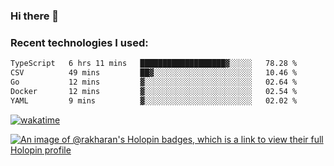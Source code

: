 ### Hi there 👋

### Recent technologies I used:
<!--START_SECTION:waka-->

```txt
TypeScript   6 hrs 11 mins   ███████████████████▓░░░░░   78.28 %
CSV          49 mins         ██▓░░░░░░░░░░░░░░░░░░░░░░   10.46 %
Go           12 mins         ▓░░░░░░░░░░░░░░░░░░░░░░░░   02.64 %
Docker       12 mins         ▓░░░░░░░░░░░░░░░░░░░░░░░░   02.54 %
YAML         9 mins          ▓░░░░░░░░░░░░░░░░░░░░░░░░   02.02 %
```

<!--END_SECTION:waka-->
[![wakatime](https://wakatime.com/badge/user/fe50d444-0cee-4d14-a0b3-b9e8509eb4d0.svg)](https://wakatime.com/@fe50d444-0cee-4d14-a0b3-b9e8509eb4d0)

[![An image of @rakharan's Holopin badges, which is a link to view their full Holopin profile](https://holopin.me/rakharan)](https://holopin.io/@rakharan)

